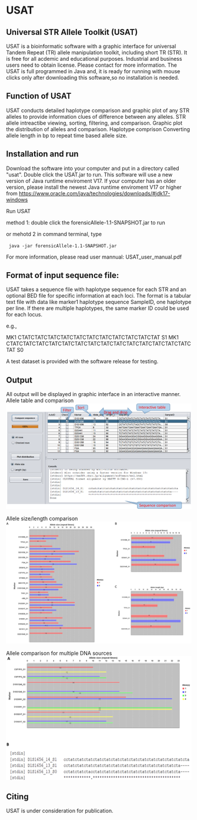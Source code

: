 # USAT
## Universal STR Allele Toolkit (USAT)

USAT is a bioinformatic software with a graphic interface for universal Tandem Repeat (TR) allele manipulation toolkit, including short TR (STR). It is free for all acdemic and educational purposes. Industrial and business users need to obtain license. Please contact for more information.
The USAT is full programmed in Java and, it is ready for running with mouse clicks only after downloading this software,so no installation is needed. 

## Function of USAT
USAT conducts detailed haplotype comparison and graphic plot of any STR alleles to provide information clues of difference between any alleles.
STR allele intreactibe viewing, sorting, filtering, and comparison. 
Graphic plot the distribution of alleles and comparison. 
Haplotype comprison
Converting allele length in bp to repeat time based allele size. 

## Installation and run
 Download the software into your computer and put in a directory called "usat". Double click the USAT.jar to run. This software will use a new version of Java runtime enviroment V17. If your computer has an older version, please install the newest Java runtime enviroment V17 or higher from https://www.oracle.com/java/technologies/downloads/#jdk17-windows 
 
 Run USAT
 
 method 1: double click the forensicAllele-1.1-SNAPSHOT.jar to run
 
 or mehotd 2 in command terminal, type 
 
` java -jar forensicAllele-1.1-SNAPSHOT.jar`

For more information, please read user mannual: USAT_user_manual.pdf


## Format of input sequence file:
USAT takes a sequence file with haplotype sequence for each STR and an optional BED file for specific information at each loci.
The format is a tabular text file with data like marker1 <tab> haplotype sequence <tab> SampleID, one haplotype per line. If there are multiple haplotypes, the same marker ID could be used for each locus. 
 
 e.g.,
 
  MK1 CTATCTATCTATCTATCTATCTATCTATCTATCTATCTATCTAT S1
  MK1 CTATCTATCTATCTATCTATCTATCTATCTATCTATCTATCTATCTATCTATCTATCTAT S0
  
  A test dataset is provided with the software release for testing.
 
## Output
 
 All output will be displayed in graphic interface in an interactive manner.
 Allele table and comparison
![What is this](USAT_viewTableAlign_panel.png)
 
 Allele size/length comparison
 ![What is this](USAT_plot_panel.png)
 
 Allele comparison for multiple DNA sources
  ![What is this](Comp_HG002_003.png)
 
 ## Citing
 USAT is under consideration for publication.
  
